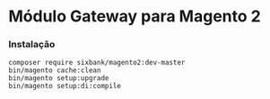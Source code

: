 # Módulo Gateway para Magento 2

### Instalação
 
    composer require sixbank/magento2:dev-master
    bin/magento cache:clean
    bin/magento setup:upgrade
    bin/magento setup:di:compile
